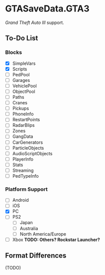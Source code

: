 # GTASaveData.GTA3
*Grand Theft Auto III* support.

## To-Do List
### Blocks
- [x] SimpleVars
- [x] Scripts
- [ ] PedPool
- [ ] Garages
- [ ] VehiclePool
- [ ] ObjectPool
- [ ] Paths
- [ ] Cranes
- [ ] Pickups
- [ ] PhoneInfo
- [ ] RestartPoints
- [ ] RadarBlips
- [ ] Zones
- [ ] GangData
- [ ] CarGenerators
- [ ] ParticleObjects
- [ ] AudioScriptObjects
- [ ] PlayerInfo
- [ ] Stats
- [ ] Streaming
- [ ] PedTypeInfo

### Platform Support
- [ ] Android
- [ ] iOS
- [x] PC
- [ ] PS2
    - [ ] Japan
    - [ ] Australia
    - [ ] North America/Europe
- [ ] Xbox
**TODO: Others? Rockstar Launcher?**

## Format Differences
(TODO)
